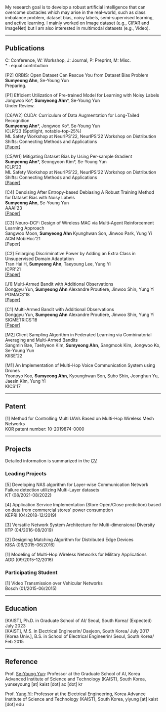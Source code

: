 My research goal is to develop a robust artificial intelligence that can overcome obstacles which may arise in the real-world, such as class imbalance problem, dataset bias, noisy labels, semi-supervised learning, and active learning. I mainly worked on Image dataset (e.g., CIFAR and ImageNet) but I am also interested in multimodal datasets (e.g., Video). 

---

## Publications
C: Conference, W: Workshop, J: Journal, P: Preprint, M: Misc.   
\* : equal contribution


[P2] ORBIS: Open Dataset Can Rescue You from Dataset Bias Problem
**Sumyeong Ahn**, Se-Young Yun  
Preparing.

[P1] Efficient Utilization of Pre-trained Model for Learning with Noisy Labels  
Jongwoo Ko\*, **Sumyeong Ahn**\*, Se-Young Yun  
Under Review.


[C6/W2] CUDA: Curriculum of Data Augmentation for Long-Tailed Recognition  
**Sumyeong Ahn**\*, Jongwoo Ko\*, Se-Young Yun  
ICLR'23 (Spotlight, notable-top-25%)  
ML Safety Workshop at NeurIPS'22, NeurIPS'22 Workshop on Distribution Shifts: Connecting Methods and Applications  
<a href="https://openreview.net/forum?id=5yrzySCFlM1"> [Paper] </a>


[C5/W1] Mitigating Dataset Bias by Using Per-sample Gradient  
**Sumyeong Ahn**\*, Seongyoon Kim\*, Se-Young Yun  
ICLR'23  
ML Safety Workshop at NeurIPS'22, NeurIPS'22 Workshop on Distribution Shifts: Connecting Methods and Applications  
<a href="https://openreview.net/forum?id=wMCCObWq-FI"> [Paper] </a>

[C4] Denoising After Entropy-based Debiasing A Robust Training Method for Dataset Bias with Noisy Labels  
**Sumyeong Ahn**, Se-Young Yun  
AAAI'23  
<a href="https://arxiv.org/abs/2212.01189"> [Paper] </a>

[C3] Neuro-DCF: Design of Wireless MAC via Multi-Agent Reinforcement Learning Approach  
Sangwoo Moon, **Sumyeong Ahn** Kyunghwan Son, Jinwoo Park, Yung Yi  
ACM MobiHoc'21  
<a href="https://dl.acm.org/doi/10.1145/3466772.3467043"> [Paper] </a>

[C2] Enlarging Discriminative Power by Adding an Extra Class in Unsupervised Domain Adaptation  
Tran Hai H, **Sumyeong Ahn**, Taeyoung Lee, Yung Yi  
ICPR'21  
<a href="https://ieeexplore.ieee.org/document/9412249"> [Paper] </a>

[J1] Multi-Armed Bandit with Additional Observations  
Donggyu Yun, **Sumyeong Ahn** Alexandre Proutiere, Jinwoo Shin, Yung Yi  
POMACS'18  
<a href="https://dl.acm.org/doi/10.1145/3179416"> [Paper] </a>

[C1] Multi-Armed Bandit with Additional Observations  
Donggyu Yun, **Sumyeong Ahn** Alexandre Proutiere, Jinwoo Shin, Yung Yi  
SIGMETRICS'18  
<a href="https://dl.acm.org/doi/abs/10.1145/3292040.3219639"> [Paper] </a>

[M2] Client Sampling Algorithm in Federated Learning via Combinatorial Averaging and Multi-Armed Bandits  
Sangmin Bae, Taehyeon Kim, **Sumyeong Ahn**, Sangmook Kim, Jongwoo Ko, Se-Young Yun  
KIISE'22

[M1] An Implementation of Multi-Hop Voice Communication System using Drones  
Yoonpyo Koo, **Sumyeong Ahn**, Kyounghwan Son, Suho Shin, Jeonghun Yu, Jaesin Kim, Yung Yi  
KICS'17


---

## Patent

[1] Method for Controlling Multi UAVs Based on Multi-Hop Wireless Mesh Networks  
KOR patent number: 10-2019874-0000

---

## Projects

Detailed information is summarized in the <a href="CV.pdf"> CV</a>

### Leading Projects

[5] Developing NAS algorithm for Layer-wise Communication Network Failure detection utilizing Multi-Layer datasets  
KT (08/2021-08/2022)

[4] Application Service Implementation (Store Open/Close prediction) based on data from commercial stores' power consumption  
KEPRI (04/2018-12/2019)

[3] Versatile Network System Architecture for Multi-dimensional Diversity  
IITP (04/2016-08/2019)

[2] Designing Matching Algorithm for Distributed Edge Devices  
KISA (06/2015-06/2016)

[1] Modeling of Multi-Hop Wireless Networks for Military Applications  
ADD (09/2015-12/2016)

### Participating Student
[1] Video Transmission over Vehicular Networks  
Bosch (01/2015-06/2015)


---

## Education

[KAIST], Ph.D. in Graduate School of AI/ Seoul, South Korea/ (Expected) July 2023   
[KAIST], M.S. in Electrical Engineerin/ Daejeon, South Korea/ July 2017  
[Korea Univ.], B.S. in School of Electrical Engineerin/ Seoul, South Korea/ Feb 2015  


---

## Reference

Prof. <a href="https://fbsqkd.github.io">Se-Young Yun</a>: Professor at the Graduate School of AI, Korea Advanced Institute of Science and Technology (KAIST), South Korea, yunseyoung [at] kaist [dot] ac [dot] kr  
  
  
Prof. <a href="https://yung-web.github.io/home/">Yung Yi</a>: Professor at the Electrical Engineering, Korea Advance Institute of Science and Technology (KAIST), South Korea, yiyung [at] kaist [dot] edu
